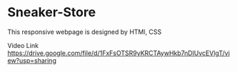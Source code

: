 # Sneaker-Store
This responsive webpage is designed by HTMl, CSS 





Video Link 
https://drive.google.com/file/d/1FxFsOTSR9yKRCTAywHkb7nDlUvcEVlgT/view?usp=sharing
